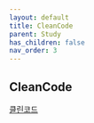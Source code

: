 ```yaml
---
layout: default
title: CleanCode
parent: Study
has_children: false
nav_order: 3
---
```


## CleanCode
[클린코드](http://www.yes24.com/Product/Goods/11681152)
